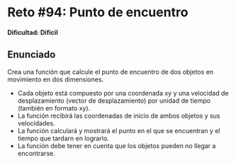 # Reto #94: Punto de encuentro

#### Dificultad: Difícil

## Enunciado

Crea una función que calcule el punto de encuentro de dos objetos en movimiento
en dos dimensiones.

- Cada objeto está compuesto por una coordenada xy y una velocidad de desplazamiento
  (vector de desplazamiento) por unidad de tiempo (también en formato xy).
- La función recibirá las coordenadas de inicio de ambos objetos y sus velocidades.
- La función calculará y mostrará el punto en el que se encuentran y el tiempo que tardarn en lograrlo.
- La función debe tener en cuenta que los objetos pueden no llegar a encontrarse.

